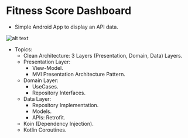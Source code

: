# Fitness Score Dashboard

- Simple Android App to display an API data.

![alt text](https://github.com/coderbot1010/fitness-score-dashboard/blob/master/app_banner.png?raw=true)

- Topics:
  * Clean Architecture: 3 Layers (Presentation, Domain, Data) Layers.
  * Presentation Layer:
    * View-Model.
    * MVI Presentation Architecture Pattern.
  * Domain Layer:
    * UseCases.
    * Repository Interfaces.
  * Data Layer:
    * Repository Implementation.
    * Models.
    * APIs: Retrofit.
  * Koin (Dependency Injection).
  * Kotlin Coroutines.
